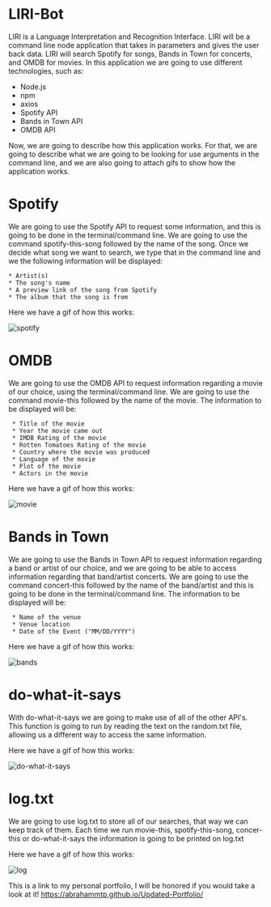 # LIRI-Bot
LIRI is a Language Interpretation and Recognition Interface. LIRI will be a command line node application that takes in parameters and gives the user back data. LIRI will search Spotify for songs, Bands in Town for concerts, and OMDB for movies. In this application we are going to use different technologies, such as:

  * Node.js
  * npm
  * axios
  * Spotify API
  * Bands in Town API
  * OMDB API
  
Now, we are going to describe how this application works. For that, we are going to describe what we are going to be looking for use arguments in the command line, and we are also going to attach gifs to show how the application works.

# Spotify

We are going to use the Spotify API to request some information, and this is going to be done in the terminal/command line. We are going to use the command spotify-this-song followed by the name of the song. Once we decide what song we want to search, we type that in the command line and we the following information will be displayed: 

    * Artist(s)
    * The song's name
    * A preview link of the song from Spotify
    * The album that the song is from
    
Here we have a gif of how this works:

![spotify](https://user-images.githubusercontent.com/46465000/55038757-4afba400-4ff8-11e9-9b74-4d0a98e222e5.gif)
    
# OMDB

We are going to use the OMDB API to request information regarding a movie of our choice, using the terminal/command line. We are going to use the command movie-this followed by the name of the movie. The information to be displayed will be:

     * Title of the movie
     * Year the movie came out     
     * IMDB Rating of the movie     
     * Rotten Tomatoes Rating of the movie
     * Country where the movie was produced
     * Language of the movie
     * Plot of the movie
     * Actors in the movie
     
Here we have a gif of how this works:

![movie](https://user-images.githubusercontent.com/46465000/55038664-02dc8180-4ff8-11e9-8feb-4fcf2fc36ecd.gif)
     
# Bands in Town

We are going to use the Bands in Town API to request information regarding a band or artist of our choice, and we are going to be able to access information regarding that band/artist concerts. We are going to use the command concert-this followed by the name of the band/artist and this is going to be done in the terminal/command line. The information to be displayed will be:

     * Name of the venue
     * Venue location
     * Date of the Event ("MM/DD/YYYY")
     
 Here we have a gif of how this works:
 
 ![bands](https://user-images.githubusercontent.com/46465000/55038702-1b4c9c00-4ff8-11e9-9c9a-972585c78bce.gif)
     
 # do-what-it-says
 
 With do-what-it-says we are going to make use of all of the other API's. This function is going to run by reading the text on the random.txt file, allowing us a different way to access the same information.
 
 Here we have a gif of how this works:
 
 
![do-what-it-says](https://user-images.githubusercontent.com/46465000/55038772-56e76600-4ff8-11e9-974c-5ed51965b240.gif)
 
 # log.txt
 
 We are going to use log.txt to store all of our searches, that way we can keep track of them. Each time we run movie-this, spotify-this-song, concer-this or do-what-it-says the information is going to be printed on log.txt
 
 Here we have a gif of how this works:
 
 
![log](https://user-images.githubusercontent.com/46465000/55039076-2e13a080-4ff9-11e9-806a-cdad279d8896.gif)
 
 
 This is a link to my personal portfolio, I will be honored if you would take a look at it!
 https://abrahammtp.github.io/Updated-Portfolio/

